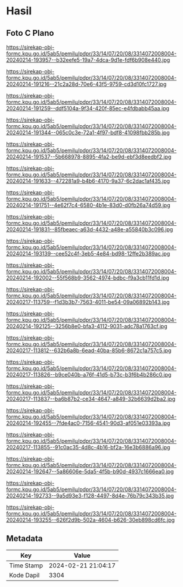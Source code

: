# Hasil

## Foto C Plano

https://sirekap-obj-formc.kpu.go.id/5ab5/pemilu/pdpr/33/14/07/20/08/3314072008004-20240214-193957--b32eefe5-19a7-4dca-9d1e-fdf6b908e440.jpg

https://sirekap-obj-formc.kpu.go.id/5ab5/pemilu/pdpr/33/14/07/20/08/3314072008004-20240214-191216--21c2a28d-70e6-43f5-9759-cd3d10fc1727.jpg

https://sirekap-obj-formc.kpu.go.id/5ab5/pemilu/pdpr/33/14/07/20/08/3314072008004-20240214-191259--ddf5104a-9f34-420f-85ec-e4fdbabb45aa.jpg

https://sirekap-obj-formc.kpu.go.id/5ab5/pemilu/pdpr/33/14/07/20/08/3314072008004-20240214-191344--065c0c3e-72a1-4f97-bdf8-41098fbb285b.jpg

https://sirekap-obj-formc.kpu.go.id/5ab5/pemilu/pdpr/33/14/07/20/08/3314072008004-20240214-191537--5b668978-8895-4fa2-be9d-ebf3d8eedbf2.jpg

https://sirekap-obj-formc.kpu.go.id/5ab5/pemilu/pdpr/33/14/07/20/08/3314072008004-20240214-191633--472281a9-b4b6-4170-9a37-6c2dac1af435.jpg

https://sirekap-obj-formc.kpu.go.id/5ab5/pemilu/pdpr/33/14/07/20/08/3314072008004-20240214-191751--4e62f7c4-6580-4b1e-83d0-d0fb26a74d59.jpg

https://sirekap-obj-formc.kpu.go.id/5ab5/pemilu/pdpr/33/14/07/20/08/3314072008004-20240214-191831--85fbeaec-a63d-4432-a48e-a55840b3c096.jpg

https://sirekap-obj-formc.kpu.go.id/5ab5/pemilu/pdpr/33/14/07/20/08/3314072008004-20240214-193139--cee52c4f-3eb5-4e84-bd98-12ffe2b389ac.jpg

https://sirekap-obj-formc.kpu.go.id/5ab5/pemilu/pdpr/33/14/07/20/08/3314072008004-20240214-192002--55f568b9-3562-4974-bdbc-f9a3cb11fd1d.jpg

https://sirekap-obj-formc.kpu.go.id/5ab5/pemilu/pdpr/33/14/07/20/08/3314072008004-20240217-113759--f1d3b3b7-7563-4011-be54-09a06892b143.jpg

https://sirekap-obj-formc.kpu.go.id/5ab5/pemilu/pdpr/33/14/07/20/08/3314072008004-20240214-192125--3256b8e0-bfa3-4112-9031-adc78a1763cf.jpg

https://sirekap-obj-formc.kpu.go.id/5ab5/pemilu/pdpr/33/14/07/20/08/3314072008004-20240217-113812--632b6a8b-6ead-40ba-85b6-8672c1a757c5.jpg

https://sirekap-obj-formc.kpu.go.id/5ab5/pemilu/pdpr/33/14/07/20/08/3314072008004-20240217-113826--b9ce040b-a76f-41d5-b73c-b3f6b4b286c0.jpg

https://sirekap-obj-formc.kpu.go.id/5ab5/pemilu/pdpr/33/14/07/20/08/3314072008004-20240217-113837--ba6b87b2-ce34-4647-a849-32b6639d2ba2.jpg

https://sirekap-obj-formc.kpu.go.id/5ab5/pemilu/pdpr/33/14/07/20/08/3314072008004-20240214-192455--7fde4ac0-7156-4541-90d3-af051e03393a.jpg

https://sirekap-obj-formc.kpu.go.id/5ab5/pemilu/pdpr/33/14/07/20/08/3314072008004-20240217-113855--91c0ac35-4d8c-4b16-bf2a-16e3b6886a96.jpg

https://sirekap-obj-formc.kpu.go.id/5ab5/pemilu/pdpr/33/14/07/20/08/3314072008004-20240214-192647--5a86606e-5da5-4f5b-b90d-4937c1666ea0.jpg

https://sirekap-obj-formc.kpu.go.id/5ab5/pemilu/pdpr/33/14/07/20/08/3314072008004-20240214-192733--9a5d93e3-f128-4497-8d4e-76b79c343b35.jpg

https://sirekap-obj-formc.kpu.go.id/5ab5/pemilu/pdpr/33/14/07/20/08/3314072008004-20240214-193255--626f2d9b-502a-4604-b626-30eb898cd6fc.jpg


## Metadata

| Key        | Value               |
| ---------- | ------------------- |
| Time Stamp | 2024-02-21 21:04:17 |
| Kode Dapil | 3304                |



